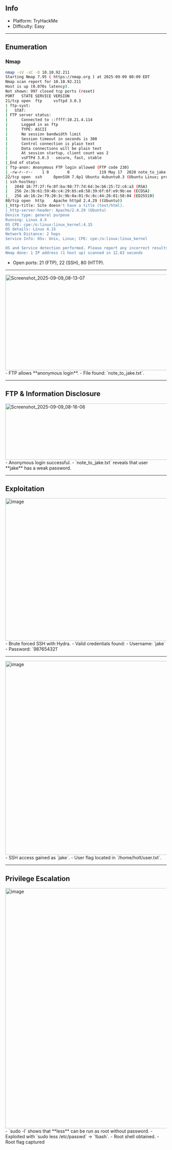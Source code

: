 ## Info
- Platform: TryHackMe  
- Difficulty: Easy  

---

## Enumeration

### Nmap
```bash
nmap -sV -sC -O 10.10.92.211
Starting Nmap 7.95 ( https://nmap.org ) at 2025-09-09 08:09 EDT
Nmap scan report for 10.10.92.211
Host is up (0.070s latency).
Not shown: 997 closed tcp ports (reset)
PORT   STATE SERVICE VERSION
21/tcp open  ftp     vsftpd 3.0.3
| ftp-syst: 
|   STAT: 
| FTP server status:
|      Connected to ::ffff:10.21.4.114
|      Logged in as ftp
|      TYPE: ASCII
|      No session bandwidth limit
|      Session timeout in seconds is 300
|      Control connection is plain text
|      Data connections will be plain text
|      At session startup, client count was 2
|      vsFTPd 3.0.3 - secure, fast, stable
|_End of status
| ftp-anon: Anonymous FTP login allowed (FTP code 230)
|_-rw-r--r--    1 0        0             119 May 17  2020 note_to_jake.txt
22/tcp open  ssh     OpenSSH 7.6p1 Ubuntu 4ubuntu0.3 (Ubuntu Linux; protocol 2.0)
| ssh-hostkey: 
|   2048 16:7f:2f:fe:0f:ba:98:77:7d:6d:3e:b6:25:72:c6:a3 (RSA)
|   256 2e:3b:61:59:4b:c4:29:b5:e8:58:39:6f:6f:e9:9b:ee (ECDSA)
|_  256 ab:16:2e:79:20:3c:9b:0a:01:9c:8c:44:26:01:58:04 (ED25519)
80/tcp open  http    Apache httpd 2.4.29 ((Ubuntu))
|_http-title: Site doesn't have a title (text/html).
|_http-server-header: Apache/2.4.29 (Ubuntu)
Device type: general purpose
Running: Linux 4.X
OS CPE: cpe:/o:linux:linux_kernel:4.15
OS details: Linux 4.15
Network Distance: 2 hops
Service Info: OSs: Unix, Linux; CPE: cpe:/o:linux:linux_kernel

OS and Service detection performed. Please report any incorrect results at https://nmap.org/submit/ .
Nmap done: 1 IP address (1 host up) scanned in 12.63 seconds
```
- Open ports: 21 (FTP), 22 (SSH), 80 (HTTP).

---
<img width="513" height="299" alt="Screenshot_2025-09-09_08-13-07" src="https://github.com/user-attachments/assets/360931f7-65c1-43dc-90a7-c2365245c166" />
- FTP allows **anonymous login**.  
- File found: `note_to_jake.txt`.

---

## FTP & Information Disclosure
<img width="1428" height="176" alt="Screenshot_2025-09-09_08-16-06" src="https://github.com/user-attachments/assets/71410704-ecea-466c-97ea-4a5c3743ef1a" />
- Anonymous login successful.  
- `note_to_jake.txt` reveals that user **jake** has a weak password.

---

## Exploitation
<img width="1909" height="446" alt="image" src="https://github.com/user-attachments/assets/62560c4e-84ea-411a-8146-86e61d5bcfe0" />
- Brute forced SSH with Hydra.  
- Valid credentials found:  
- Username: `jake`  
- Password: `987654321` 

---

<img width="1096" height="606" alt="image" src="https://github.com/user-attachments/assets/c88ff041-c957-45cd-9013-a2c0d01e9a8f" />
- SSH access gained as `jake`.  
- User flag located in `/home/holt/user.txt`.

---

## Privilege Escalation
<img width="1629" height="751" alt="image" src="https://github.com/user-attachments/assets/3d5073c8-7e4d-49c3-a5c5-80b2cb133e74" />
- `sudo -l` shows that **less** can be run as root without password.  
- Exploited with `sudo less /etc/passwd` → `!bash`.  
- Root shell obtained.
- Root flag captured

